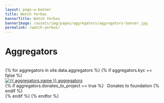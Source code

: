 ```yaml
---
layout: page-w-banner
title: Watch Yerbas
bannerTitle: Watch Yerbas
bannerImage: /assets/img/pages/aggregators/aggregators-banner.jpg
permalink: /watch-yerbas/
---
```


<div class="page-content">
  <div class="wrapper mt-8 mb-32 m-auto">
    <h1><b>Aggregators</b></h1><br>
    <div class="flex flex-wrap">
      {% for aggregators in site.data.aggregators %}
            {% if aggregators.kyc == false %}
                <div class="mb-6 px-2 sm:w-1/2 md:w-1/4 text-center">
                  <div class="bg-grey-dark max-w-sm rounded overflow-hidden shadow-md hover:by-grey">
                    <a class="block px-6 py-8" href="{{ aggregators.url }}" target="_blank"><img src="{{ aggregators.logo }}" alt="{{ aggregators.name }} aggregators"/></a>
                  </div>
                  {% if aggregators.donates_to_project == true %}
                    <span><i class="zmdi zmdi-balance"></i> &nbsp; Donates to foundation</span>
                  {% endif %}
                </div>
            {% endif %}
      {% endfor %}
    </div>
  </div>
</div>
